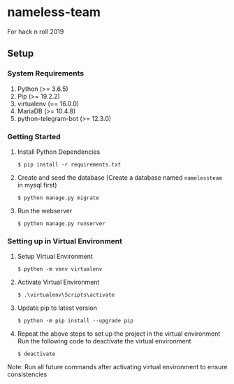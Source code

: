 # nameless-team
For hack n roll 2019

## Setup

### System Requirements
1. Python (>= 3.6.5)
1. Pip (>= 19.2.2)
1. virtualenv (== 16.0.0)
1. MariaDB (>= 10.4.8)
1. python-telegram-bot (>= 12.3.0)

### Getting Started

 1. Install Python Dependencies

    ```
    $ pip install -r requirements.txt
    ```

 2. Create and seed the database (Create a database named `namelessteam` in mysql first)
    ```
    $ python manage.py migrate
    ```

 3. Run the webserver
    ```
    $ python manage.py runserver

### Setting up in Virtual Environment

 1. Setup Virtual Environment
    ```
    $ python -m venv virtualenv
    ```

 2. Activate Virtual Environment
    ```
    $ .\virtualenv\Scripts\activate
    ```

 3. Update pip to latest version
    ```
    $ python -m pip install --upgrade pip
    ```

 4. Repeat the above steps to set up the project in the virtual environment
    Run the following code to deactivate the virtual environment
    ```
    $ deactivate
    ```

 Note: Run all future commands after activating virtual environment to ensure consistencies